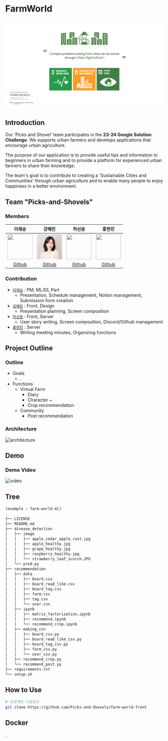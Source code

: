 # FarmWorld

<img src ='image/background.png'></img>

## Introduction
Our 'Picks and Shovel' team participates in the **23-24 Google Solution Challenge**. We supports urban farmers and develops applications that encourage urban agriculture.

The purpose of our application is to provide useful tips and information to beginners in urban farming and to provide a platform for experienced urban farmers to share their knowledge.

The team's goal is to contribute to creating a 'Sustainable Cities and Communities' through urban agriculture and to enable many people to enjoy happiness in a better environment.

## Team "Picks-and-Shovels" 



### Members  

이재승|강혜린|하선웅|홍현민
:-:|:-:|:-:|:-:
<img src='https://avatars.githubusercontent.com/u/26617603?v=4' height=80 width=80px></img>|<img src='image/hyerinkang.png' height=80 width=80px></img>|<img src='https://avatars.githubusercontent.com/u/48426972?v=4' height=80 width=80px></img>|<img src='https://avatars.githubusercontent.com/u/109195877?v=4' height=80 width=80px></img>
[Github](https://github.com/js0807)|[Github](https://github.com/hyerinkang)|[Github](https://github.com/devnok)|[Github](https://github.com/HyunminHong619)

### Contribution  

- [`이재승`](https://github.com/js0807) : PM, ML/DL Part
    - Presentation, Schedule management, Notion management, Submission form creation
- [`강혜린`](https://github.com/hyerinkang) : Front, Design
    - Presentation planning, Screen composition
- [`하선웅`](https://github.com/devnok) : Front, Server
    - User story writing, Screen composition, Discord/Github management
- [`홍현민`](https://github.com/HyunminHong619) : Server
    - Writing meeting minutes, Organizing functions


## Project Outline

### Outline

* Goals
    * .
* Functions
    * Virtual Farm
        * Diary
        * Character ~
        * Crop recommendation
    * Community
        * Post recommendation

### Architecture

![architecture]()

## Demo

### Demo Video


![video]()





## Tree
```
(example : farm-world-ml)
.
├── LICENSE
├── README.md
├── disease_detection
│   ├── image
│   │   ├── apple_cedar_apple_rust.jpg
│   │   ├── apple_healthy.jpg
│   │   ├── grape_healthy.jpg
│   │   ├── raspberry_healthy.jpg
│   │   └── strawberry_leaf_scorch.JPG
│   └── pred.py
├── recommendation
│   ├── data
│   │   ├── board.csv
│   │   ├── board_read_like.csv
│   │   ├── board_tag.csv
│   │   ├── farm.csv
│   │   ├── tag.csv
│   │   └── user.csv
│   ├── ipynb
│   │   ├── matrix_factorization.ipynb
│   │   ├── recommend.ipynb
│   │   └── recommend_crop.ipynb
│   ├── making_csv
│   │   ├── board_csv.py
│   │   ├── board_read_like_csv.py
│   │   ├── board_tag_csv.py
│   │   ├── farm_csv.py
│   │   └── user_csv.py
│   ├── recommend_crop.py
│   └── recommend_post.py
├── requirements.txt
└── setup.sh
```

## How to Use

```bash
# 프로젝트 다운로드
git clone https://github.com/Picks-and-Shovels/farm-world-front
```

## Docker
```
.
```